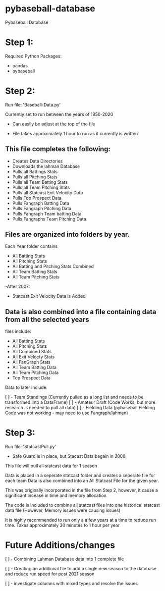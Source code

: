 # pybaseball-database
Pybaseball Database



# Step 1:

Required Python Packages:

- pandas
- pybaseball


# Step 2:

Run file: 
'Baseball-Data.py'

Currently set to run between the years of 1950-2020
- Can easily be adjust at the top of the file

* File takes approximately 1 hour to run as it currently is written



## This file completes the following:

- Creates Data Directories
- Downloads the lahman Database
- Pulls all Battings Stats
- Pulls all Pitching Stats
- Pulls all Team Batting Stats
- Pulls all Team Pitching Stats
- Pulls all Statcast Exit Velocity Data
- Pulls Top Prospect Data
- Pulls Fangraph Batting Data
- Pulls Fangraph Pitching Data
- Pulls Fangraph Team batting Data
- Pulls Fangraphs Team Pitching Data

## Files are organized into folders by year.

Each Year folder contains
- All Batting Stats
- All Pitching Stats
- All Batting and Pitching Stats Combined
- All Team Batting Stats
- All Team Pitching Stats

-After 2007:
- Statcast Exit Velocity Data is Added


## Data is also combined into a file containing data from all the selected years

files include:
- All Batting Stats
- All Pitching Stats
- All Combined Stats
- All Exit Velocty Stats
- All FanGraph Stats
- All Team Batting Data
- All Team Pitching Data
- Top Prospect Data


Data to later include:

[ ] - Team Standings (Currently pulled as a long list and needs to be transformed into a DataFrame)
[ ] - Amateur Draft (Code Works, but more research is needed to pull all data)
[ ] - Fielding Data (pybaseball Fielding Code was not working - may need to use Fangraph/lahman)


# Step 3:

Run file: 
'StatcastPull.py'

* Safe Guard is in place, but Stacast Data begain in 2008

This file will pull all statcast data for 1 season

Data is placed in a seperate statcast folder and creates a seperate file for each team
Data is also combined into an All Statcast File for the given year.

This was originally incorporated in the file from Step 2, however, it cause a significant incease in time and memory allocation.

The code is included to combine all statcast files into one historical statcast data file
(However, Memory issues were causing issues)



It is highly recommended to run only a a few years at a time to reduce run time.
Takes approximately 30 minutes to 1 hour per year




# Future Additions/changes

[ ] - Combining Lahman Database data into 1 complete file

[ ] - Creating an additional file to add a single new season to the database and reduce run speed for post 2021 season

[ ] - investigate columns with mixed types and resolve the issues






